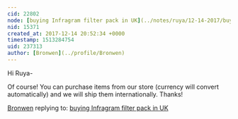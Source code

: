 ```yaml
---
cid: 22802
node: [buying Infragram filter pack in UK](../notes/ruya/12-14-2017/buy-uk)
nid: 15371
created_at: 2017-12-14 20:52:34 +0000
timestamp: 1513284754
uid: 237313
author: [Bronwen](../profile/Bronwen)
---
```


Hi Ruya-

Of course! You can purchase items from our store (currency will convert automatically) and we will ship them internationally. Thanks!

[Bronwen](../profile/Bronwen) replying to: [buying Infragram filter pack in UK](../notes/ruya/12-14-2017/buy-uk)

